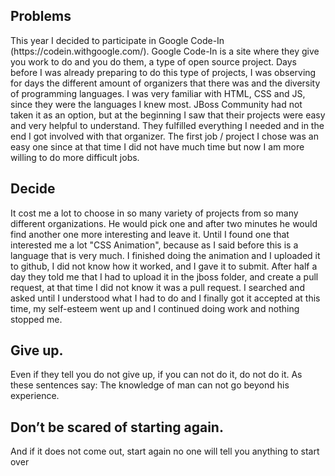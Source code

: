 <h2>Problems</h2>
This year I decided to participate in Google Code-In (https://codein.withgoogle.com/).
Google Code-In is a site where they give you work to do and you do them, a type of open source project.
Days before I was already preparing to do this type of projects, I was observing for days the different amount of organizers that there was and the diversity of programming languages.
I was very familiar with HTML, CSS and JS, since they were the languages ​​I knew most.
JBoss Community had not taken it as an option, but at the beginning I saw that their projects were easy and very helpful to understand. They fulfilled everything I needed and in the end I got involved with that organizer.
The first job / project I chose was an easy one since at that time I did not have much time but now I am more willing to do more difficult jobs.

<h2>Decide</h2>
It cost me a lot to choose in so many variety of projects from so many different organizations.
He would pick one and after two minutes he would find another one more interesting and leave it. Until I found one that interested me a lot "CSS Animation", because as I said before this is a language that is very much.
I finished doing the animation and I uploaded it to github, I did not know how it worked, and I gave it to submit.
After half a day they told me that I had to upload it in the jboss folder, and create a pull request, at that time I did not know it was a pull request.
I searched and asked until I understood what I had to do and I finally got it accepted at this time, my self-esteem went up and I continued doing work and nothing stopped me.

<h2> Give up.</h2>
Even if they tell you do not give up, if you can not do it, do not do it. As these sentences say: The knowledge of man can not go beyond his experience.

<h2>Don’t be scared of starting again.</h2>

And if it does not come out, start again no one will tell you anything to start over
